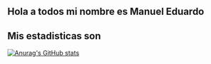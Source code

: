 ## Hola a todos mi nombre es Manuel Eduardo

## Mis estadisticas son 

[![Anurag's GitHub stats](https://github-readme-stats.vercel.app/api?username=anuraghazra)](https://github.com/mhernandez-sys/github-readme-stats)
